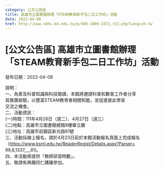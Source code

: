 ```yaml
---
category: 公文公告區
title: 高雄市立圖書館辦理「STEAM教育新手包二日工作坊」活動
date: 2022-04-08
href: http://www.smhs.kh.edu.tw/p/406-1000-3372,r22.php?Lang=zh-tw
---
```


# [公文公告區] 高雄市立圖書館辦理「STEAM教育新手包二日工作坊」活動

發布日期：2022-04-08

說明：  
一、為普及科普知識與科技閱讀，本館將邀請科普和數普工作者分享  
其推廣經驗，以豐富STEAM教育者相關知能，並促進彼此學習  
交流之機會。  
二、活動資訊：  
(一)時間：111年4月26日（週二）、4月27日（週三）  
(二)地點：高雄市立圖書館總館8樓華立廳  
(三)地址：高雄市前鎮區新光路61號  
三、活動採線上報名，請於4月23日前於本館活動報名頁面上完成報名  
（https://www.ksml.edu.tw/ReaderRegist/Details.aspx?Parser=  
99,8,1337,,,,,81)。  
四、本活動將提供「教師研習時數」。  
五、敬請有興趣同仁踴躍參加。

